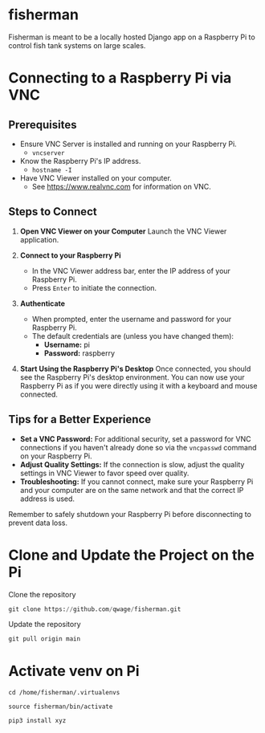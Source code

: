 # fisherman

Fisherman is meant to be a locally hosted Django app on a Raspberry Pi to control fish tank systems on large scales.

# Connecting to a Raspberry Pi via VNC

## Prerequisites
- Ensure VNC Server is installed and running on your Raspberry Pi.
  - `vncserver`
- Know the Raspberry Pi's IP address.
  - `hostname -I`
- Have VNC Viewer installed on your computer.
  - See https://www.realvnc.com for information on VNC.

## Steps to Connect

1. **Open VNC Viewer on your Computer**
   Launch the VNC Viewer application.

2. **Connect to your Raspberry Pi**
   - In the VNC Viewer address bar, enter the IP address of your Raspberry Pi.
   - Press `Enter` to initiate the connection.

3. **Authenticate**
   - When prompted, enter the username and password for your Raspberry Pi.
   - The default credentials are (unless you have changed them):
     - **Username:** pi
     - **Password:** raspberry

4. **Start Using the Raspberry Pi's Desktop**
   Once connected, you should see the Raspberry Pi's desktop environment. You can now use your Raspberry Pi as if you were directly using it with a keyboard and mouse connected.

## Tips for a Better Experience
- **Set a VNC Password:** For additional security, set a password for VNC connections if you haven't already done so via the `vncpasswd` command on your Raspberry Pi.
- **Adjust Quality Settings:** If the connection is slow, adjust the quality settings in VNC Viewer to favor speed over quality.
- **Troubleshooting:** If you cannot connect, make sure your Raspberry Pi and your computer are on the same network and that the correct IP address is used.

Remember to safely shutdown your Raspberry Pi before disconnecting to prevent data loss.

# Clone and Update the Project on the Pi

Clone the repository 
```python
git clone https://github.com/qwage/fisherman.git
```

Update the repository
```python
git pull origin main
```

# Activate venv on Pi

```
cd /home/fisherman/.virtualenvs
```

```
source fisherman/bin/activate 
```

```
pip3 install xyz
```
